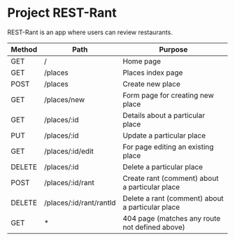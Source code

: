 # Project REST-Rant

REST-Rant is an app where users can review restaurants.

| Method | Path                    | Purpose                                          |
| ------ | ----------------------- | ------------------------------------------------ |
| GET    | /                       | Home page                                        |
| GET    | /places                 | Places index page                                |
| POST   | /places                 | Create new place                                 |
| GET    | /places/new             | Form page for creating new place                 |
| GET    | /places/:id             | Details about a particular place                 |
| PUT    | /places/:id             | Update a particular place                        |
| GET    | /places/:id/edit        | For page editing an existing place               |
| DELETE | /places/:id             | Delete a particular place                        |
| POST   | /places/:id/rant        | Create rant (comment) about a particular place   |
| DELETE | /places/:id/rant/rantld | Delete a rant (comment) about a particular place |
| GET    | \*                      | 404 page (matches any route not defined above)   |
